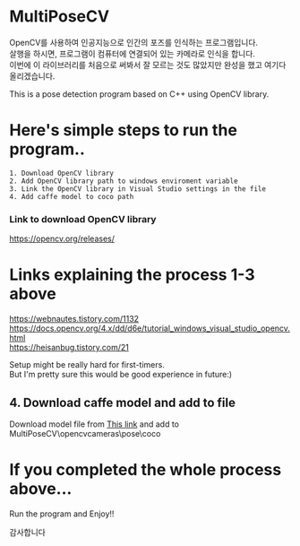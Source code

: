 # MultiPoseCV
OpenCV를 사용하여 인공지능으로 인간의 포즈를 인식하는 프로그램입니다.<br/>
살행을 하시면, 프로그램이 컴퓨터에 연결되어 있는 카메라로 인식을 합니다.<br/>
이번에 이 라이브러리를 처음으로 써봐서 잘 모르는 것도 많았지만 완성을 했고 여기다 올리겠습니다.


This is a pose detection program based on C++ using OpenCV library.

# Here's simple steps to run the program..
```
1. Download OpenCV library
2. Add OpenCV library path to windows enviroment variable
3. Link the OpenCV library in Visual Studio settings in the file
4. Add caffe model to coco path
```

### Link to download OpenCV library
https://opencv.org/releases/

# Links explaining the process 1-3 above
https://webnautes.tistory.com/1132<br/>
https://docs.opencv.org/4.x/dd/d6e/tutorial_windows_visual_studio_opencv.html<br/>
https://heisanbug.tistory.com/21<br/>

Setup might be really hard for first-timers.<br/>
But I'm pretty sure this would be good experience in future:)<br/>

## 4. Download caffe model and add to file
Download model file from [This link](https://github.com/foss-for-synopsys-dwc-arc-processors/synopsys-caffe-models/blob/master/caffe_models/openpose/caffe_model/pose_iter_440000.caffemodel) and add to MultiPoseCV\opencvcameras\pose\coco

# If you completed the whole process above...
Run the program and Enjoy!!


감사합니다
